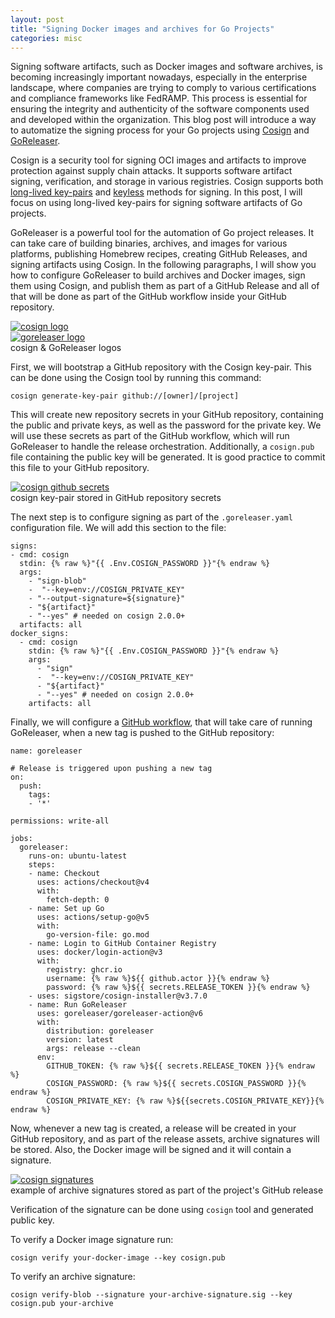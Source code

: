```yaml
---
layout: post
title: "Signing Docker images and archives for Go Projects"
categories: misc
---
```


Signing software artifacts, such as Docker images and software archives, is becoming increasingly important nowadays,
especially in the enterprise landscape, where companies are trying to comply to various certifications
and compliance frameworks like FedRAMP. This process is essential for ensuring the integrity and authenticity of the software components
used and developed within the organization. This blog post will introduce a way to automatize the signing process for your 
Go projects using [Cosign](https://github.com/sigstore/cosign) and [GoReleaser](https://goreleaser.com/).

Cosign is a security tool for signing OCI images and artifacts to improve protection against supply chain attacks.
It supports software artifact signing, verification, and storage in various registries. Cosign supports both 
[long-lived key-pairs](https://edu.chainguard.dev/open-source/sigstore/cosign/an-introduction-to-cosign/#cosign-with-keys) 
and [keyless](https://edu.chainguard.dev/open-source/sigstore/cosign/an-introduction-to-cosign/#keyless-signing)
methods for signing. In this post, I will focus on using long-lived key-pairs for signing software artifacts of Go projects. 

GoReleaser is a powerful tool for the automation of Go project releases. It can take care of building binaries, archives,
and images for various platforms, publishing Homebrew recipes, creating GitHub Releases, and signing artifacts using Cosign.
In the following paragraphs, I will show you how to configure GoReleaser to build archives and Docker images, 
sign them using Cosign, and publish them as part of a GitHub Release and all of that will be done as part of the GitHub workflow 
inside your GitHub repository.


<div class="twin-image-and-caption-container">
    <div class="twin-images-container">
        <div class="twin-image">
          <a href="https://github.com/sigstore/cosign" target="_blank">
                    <img src="{{ site.baseurl }}/assets/images/cosign-logo.svg" alt="cosign logo" >
                </a>
        </div>
        <div class="twin-image">
          <a href="https://goreleaser.com/" target="_blank">
                <img src="{{ site.baseurl }}/assets/images/goreleaser-logo.svg" alt="goreleaser logo">
            </a>
        </div>
    </div>
    <figcaption>cosign & GoReleaser logos</figcaption>
</div>

First, we will bootstrap a GitHub repository with the Cosign key-pair. This can be done using the Cosign tool by running this command:

```
cosign generate-key-pair github://[owner]/[project]
```

This will create new repository secrets in your GitHub repository, containing the public and private keys, as well as the password 
for the private key. We will use these secrets as part of the GitHub workflow, which will run GoReleaser to handle the release
orchestration. Additionally, a `cosign.pub` file containing the public key will be generated. It is good practice to commit this file
to your GitHub repository.

<div>
    <a href="{{ site.baseurl }}/assets/images/cosign-github-secrets.png" target="_blank">
        <img src="{{ site.baseurl }}/assets/images/cosign-github-secrets.png" alt="cosign github secrets" >
    </a>
    <figcaption>cosign key-pair stored in GitHub repository secrets</figcaption>
</div>

The next step is to configure signing as part of the `.goreleaser.yaml` configuration file. We will add this section to the 
file:

```
signs:  
- cmd: cosign  
  stdin: {% raw %}"{{ .Env.COSIGN_PASSWORD }}"{% endraw %}
  args:  
    - "sign-blob"  
    -  "--key=env://COSIGN_PRIVATE_KEY"  
    - "--output-signature=${signature}"  
    - "${artifact}"  
    - "--yes" # needed on cosign 2.0.0+  
  artifacts: all  
docker_signs:  
  - cmd: cosign  
    stdin: {% raw %}"{{ .Env.COSIGN_PASSWORD }}"{% endraw %}
    args:  
      - "sign"  
      -  "--key=env://COSIGN_PRIVATE_KEY"  
      - "${artifact}"  
      - "--yes" # needed on cosign 2.0.0+  
    artifacts: all
```

Finally, we will configure a [GitHub workflow](https://docs.github.com/en/actions/writing-workflows), that will take care of running GoReleaser, when a new tag is pushed to the
GitHub repository:

```
name: goreleaser

# Release is triggered upon pushing a new tag
on:
  push:
    tags:
    - '*'

permissions: write-all

jobs:
  goreleaser:
    runs-on: ubuntu-latest
    steps:
    - name: Checkout
      uses: actions/checkout@v4
      with:
        fetch-depth: 0
    - name: Set up Go
      uses: actions/setup-go@v5
      with:
        go-version-file: go.mod
    - name: Login to GitHub Container Registry
      uses: docker/login-action@v3
      with:
        registry: ghcr.io
        username: {% raw %}${{ github.actor }}{% endraw %}
        password: {% raw %}${{ secrets.RELEASE_TOKEN }}{% endraw %}
    - uses: sigstore/cosign-installer@v3.7.0
    - name: Run GoReleaser
      uses: goreleaser/goreleaser-action@v6
      with:
        distribution: goreleaser
        version: latest
        args: release --clean
      env:
        GITHUB_TOKEN: {% raw %}${{ secrets.RELEASE_TOKEN }}{% endraw %}
        COSIGN_PASSWORD: {% raw %}${{ secrets.COSIGN_PASSWORD }}{% endraw %}
        COSIGN_PRIVATE_KEY: {% raw %}${{secrets.COSIGN_PRIVATE_KEY}}{% endraw %}
```

Now, whenever a new tag is created, a release will be created in your GitHub repository, and as part of the release assets, 
archive signatures will be stored. Also, the Docker image will be signed and it will contain a signature.

<div>
    <a href="{{ site.baseurl }}/assets/images/cosign-signatures.png" target="_blank">
        <img src="{{ site.baseurl }}/assets/images/cosign-signatures.png" alt="cosign signatures" >
    </a>
    <figcaption>example of archive signatures stored as part of the project's GitHub release</figcaption>
</div>

Verification of the signature can be done using `cosign` tool and generated public key. 

To verify a Docker image signature run:

```
cosign verify your-docker-image --key cosign.pub
```

To verify an archive signature:

```
cosign verify-blob --signature your-archive-signature.sig --key cosign.pub your-archive
```
